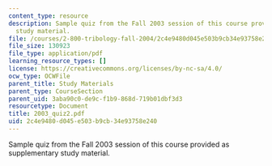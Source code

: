 ```yaml
---
content_type: resource
description: Sample quiz from the Fall 2003 session of this course provided as supplementary
  study material.
file: /courses/2-800-tribology-fall-2004/2c4e9480d045e503b9cb34e93758e240_2003_quiz2.pdf
file_size: 130923
file_type: application/pdf
learning_resource_types: []
license: https://creativecommons.org/licenses/by-nc-sa/4.0/
ocw_type: OCWFile
parent_title: Study Materials
parent_type: CourseSection
parent_uid: 3aba90c0-de9c-f1b9-868d-719b01dbf3d3
resourcetype: Document
title: 2003_quiz2.pdf
uid: 2c4e9480-d045-e503-b9cb-34e93758e240
---
```

Sample quiz from the Fall 2003 session of this course provided as supplementary study material.